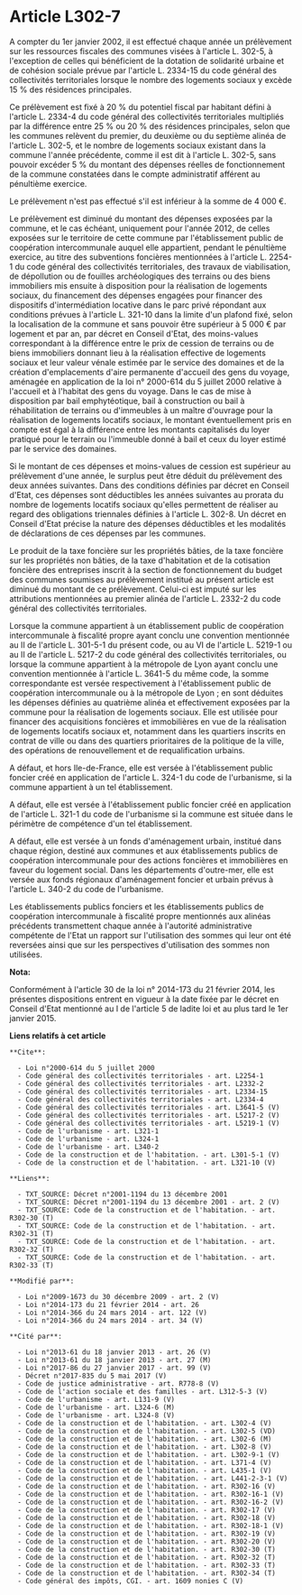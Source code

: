# Article L302-7

A compter du 1er janvier 2002, il est effectué chaque année un prélèvement sur les ressources fiscales des communes visées à
l'article L. 302-5, à l'exception de celles qui bénéficient de la dotation de solidarité urbaine et de cohésion sociale
prévue par l'article L. 2334-15 du code général des collectivités territoriales lorsque le nombre des logements sociaux y
excède 15 % des résidences principales. 

Ce prélèvement est fixé à 20 % du potentiel fiscal par habitant défini à l'article L. 2334-4 du code général des
collectivités territoriales multipliés par la différence entre 25 % ou 20 % des résidences principales, selon que les
communes relèvent du premier, du deuxième ou du septième alinéa de l'article L. 302-5, et le nombre de logements sociaux
existant dans la commune l'année précédente, comme il est dit à l'article L. 302-5, sans pouvoir excéder 5 % du montant des
dépenses réelles de fonctionnement de la commune constatées dans le compte administratif afférent au pénultième exercice. 

Le prélèvement n'est pas effectué s'il est inférieur à la somme de 4 000 €. 

Le prélèvement est diminué du montant des dépenses exposées par la commune, et le cas échéant, uniquement pour l'année 2012,
de celles exposées sur le territoire de cette commune par l'établissement public de coopération intercommunale auquel elle
appartient, pendant le pénultième exercice, au titre des subventions foncières mentionnées à l'article L. 2254-1 du code
général des collectivités territoriales, des travaux de viabilisation, de dépollution ou de fouilles archéologiques des
terrains ou des biens immobiliers mis ensuite à disposition pour la réalisation de logements sociaux, du financement des
dépenses engagées pour financer des dispositifs d'intermédiation locative dans le parc privé répondant aux conditions prévues
à l'article L. 321-10 dans la limite d'un plafond fixé, selon la localisation de la commune et sans pouvoir être supérieur à
5 000 € par logement et par an, par décret en Conseil d'Etat, des moins-values correspondant à la différence entre le prix de
cession de terrains ou de biens immobiliers donnant lieu à la réalisation effective de logements sociaux et leur valeur
vénale estimée par le service des domaines et de la création d'emplacements d'aire permanente d'accueil des gens du voyage,
aménagée en application de la loi n° 2000-614 du 5 juillet 2000 relative à l'accueil et à l'habitat des gens du voyage. Dans
le cas de mise à disposition par bail emphytéotique, bail à construction ou bail à réhabilitation de terrains ou d'immeubles
à un maître d'ouvrage pour la réalisation de logements locatifs sociaux, le montant éventuellement pris en compte est égal à
la différence entre les montants capitalisés du loyer pratiqué pour le terrain ou l'immeuble donné à bail et ceux du loyer
estimé par le service des domaines. 

Si le montant de ces dépenses et moins-values de cession est supérieur au prélèvement d'une année, le surplus peut être
déduit du prélèvement des deux années suivantes. Dans des conditions définies par décret en Conseil d'Etat, ces dépenses sont
déductibles les années suivantes au prorata du nombre de logements locatifs sociaux qu'elles permettent de réaliser au regard
des obligations triennales définies à l'article L. 302-8. Un décret en Conseil d'Etat précise la nature des dépenses
déductibles et les modalités de déclarations de ces dépenses par les communes. 

Le produit de la taxe foncière sur les propriétés bâties, de la taxe foncière sur les propriétés non bâties, de la taxe
d'habitation et de la cotisation foncière des entreprises inscrit à la section de fonctionnement du budget des communes
soumises au prélèvement institué au présent article est diminué du montant de ce prélèvement. Celui-ci est imputé sur les
attributions mentionnées au premier alinéa de l'article L. 2332-2 du code général des collectivités territoriales. 

Lorsque la commune appartient à un établissement public de coopération intercommunale à fiscalité propre ayant conclu une
convention mentionnée au II de l'article L. 301-5-1 du présent code, ou au VI de l'article L. 5219-1 ou au II de l'article L.
5217-2 du code général des collectivités territoriales, ou lorsque la commune appartient à la métropole de Lyon ayant conclu
une convention mentionnée à l'article L. 3641-5 du même code, la somme correspondante est versée respectivement à
l'établissement public de coopération intercommunale ou à la métropole de Lyon ; en sont déduites les dépenses définies au
quatrième alinéa et effectivement exposées par la commune pour la réalisation de logements sociaux. Elle est utilisée pour
financer des acquisitions foncières et immobilières en vue de la réalisation de logements locatifs sociaux et, notamment dans
les quartiers inscrits en contrat de ville ou dans des quartiers prioritaires de la politique de la ville, des opérations de
renouvellement et de requalification urbains. 

A défaut, et hors Ile-de-France, elle est versée à l'établissement public foncier créé en application de l'article L. 324-1
du code de l'urbanisme, si la commune appartient à un tel établissement. 

A défaut, elle est versée à l'établissement public foncier créé en application de l'article L. 321-1 du code de l'urbanisme
si la commune est située dans le périmètre de compétence d'un tel établissement. 

A défaut, elle est versée à un fonds d'aménagement urbain, institué dans chaque région, destiné aux communes et aux
établissements publics de coopération intercommunale pour des actions foncières et immobilières en faveur du logement social.
Dans les départements d'outre-mer, elle est versée aux fonds régionaux d'aménagement foncier et urbain prévus à l'article L.
340-2 du code de l'urbanisme. 

Les établissements publics fonciers et les établissements publics de coopération intercommunale à fiscalité propre mentionnés
aux alinéas précédents transmettent chaque année à l'autorité administrative compétente de l'Etat un rapport sur
l'utilisation des sommes qui leur ont été reversées ainsi que sur les perspectives d'utilisation des sommes non utilisées.

**Nota:**

Conformément à l'article 30 de la loi n° 2014-173 du 21 février 2014, les présentes dispositions entrent en vigueur à la date
fixée par le décret en Conseil d'Etat mentionné au I de l'article 5 de ladite loi et au plus tard le 1er janvier 2015.

**Liens relatifs à cet article**

	**Cite**:

	  - Loi n°2000-614 du 5 juillet 2000
	  - Code général des collectivités territoriales - art. L2254-1
	  - Code général des collectivités territoriales - art. L2332-2
	  - Code général des collectivités territoriales - art. L2334-15
	  - Code général des collectivités territoriales - art. L2334-4
	  - Code général des collectivités territoriales - art. L3641-5 (V)
	  - Code général des collectivités territoriales - art. L5217-2 (V)
	  - Code général des collectivités territoriales - art. L5219-1 (V)
	  - Code de l'urbanisme - art. L321-1
	  - Code de l'urbanisme - art. L324-1
	  - Code de l'urbanisme - art. L340-2
	  - Code de la construction et de l'habitation. - art. L301-5-1 (V)
	  - Code de la construction et de l'habitation. - art. L321-10 (V)

	**Liens**:

	  - TXT_SOURCE: Décret n°2001-1194 du 13 décembre 2001
	  - TXT_SOURCE: Décret n°2001-1194 du 13 décembre 2001 - art. 2 (V)
	  - TXT_SOURCE: Code de la construction et de l'habitation. - art. R302-30 (T)
	  - TXT_SOURCE: Code de la construction et de l'habitation. - art. R302-31 (T)
	  - TXT_SOURCE: Code de la construction et de l'habitation. - art. R302-32 (T)
	  - TXT_SOURCE: Code de la construction et de l'habitation. - art. R302-33 (T)

	**Modifié par**:

	  - Loi n°2009-1673 du 30 décembre 2009 - art. 2 (V)
	  - Loi n°2014-173 du 21 février 2014 - art. 26
	  - Loi n°2014-366 du 24 mars 2014 - art. 122 (V)
	  - Loi n°2014-366 du 24 mars 2014 - art. 34 (V)

	**Cité par**:

	  - Loi n°2013-61 du 18 janvier 2013 - art. 26 (V)
	  - Loi n°2013-61 du 18 janvier 2013 - art. 27 (M)
	  - Loi n°2017-86 du 27 janvier 2017 - art. 99 (V)
	  - Décret n°2017-835 du 5 mai 2017 (V)
	  - Code de justice administrative - art. R778-8 (V)
	  - Code de l'action sociale et des familles - art. L312-5-3 (V)
	  - Code de l'urbanisme - art. L131-9 (V)
	  - Code de l'urbanisme - art. L324-6 (M)
	  - Code de l'urbanisme - art. L324-8 (V)
	  - Code de la construction et de l'habitation. - art. L302-4 (V)
	  - Code de la construction et de l'habitation. - art. L302-5 (VD)
	  - Code de la construction et de l'habitation. - art. L302-6 (M)
	  - Code de la construction et de l'habitation. - art. L302-8 (V)
	  - Code de la construction et de l'habitation. - art. L302-9-1 (V)
	  - Code de la construction et de l'habitation. - art. L371-4 (V)
	  - Code de la construction et de l'habitation. - art. L435-1 (V)
	  - Code de la construction et de l'habitation. - art. L441-2-3-1 (V)
	  - Code de la construction et de l'habitation. - art. R302-16 (V)
	  - Code de la construction et de l'habitation. - art. R302-16-1 (V)
	  - Code de la construction et de l'habitation. - art. R302-16-2 (V)
	  - Code de la construction et de l'habitation. - art. R302-17 (V)
	  - Code de la construction et de l'habitation. - art. R302-18 (V)
	  - Code de la construction et de l'habitation. - art. R302-18-1 (V)
	  - Code de la construction et de l'habitation. - art. R302-19 (V)
	  - Code de la construction et de l'habitation. - art. R302-20 (V)
	  - Code de la construction et de l'habitation. - art. R302-30 (T)
	  - Code de la construction et de l'habitation. - art. R302-32 (T)
	  - Code de la construction et de l'habitation. - art. R302-33 (T)
	  - Code de la construction et de l'habitation. - art. R302-34 (T)
	  - Code général des impôts, CGI. - art. 1609 nonies C (V)
